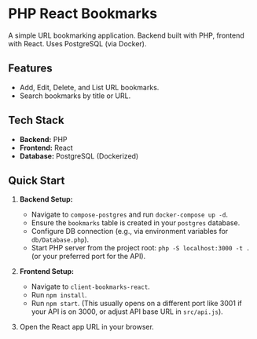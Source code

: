 # PHP React Bookmarks

A simple URL bookmarking application. Backend built with PHP, frontend with React. Uses PostgreSQL (via Docker).

## Features

*   Add, Edit, Delete, and List URL bookmarks.
*   Search bookmarks by title or URL.

## Tech Stack

*   **Backend:** PHP
*   **Frontend:** React
*   **Database:** PostgreSQL (Dockerized)

## Quick Start

1.  **Backend Setup:**
    *   Navigate to `compose-postgres` and run `docker-compose up -d`.
    *   Ensure the `bookmarks` table is created in your `postgres` database.
    *   Configure DB connection (e.g., via environment variables for `db/Database.php`).
    *   Start PHP server from the project root: `php -S localhost:3000 -t .` (or your preferred port for the API).

2.  **Frontend Setup:**
    *   Navigate to `client-bookmarks-react`.
    *   Run `npm install`.
    *   Run `npm start`. (This usually opens on a different port like 3001 if your API is on 3000, or adjust API base URL in `src/api.js`).

3.  Open the React app URL in your browser.
